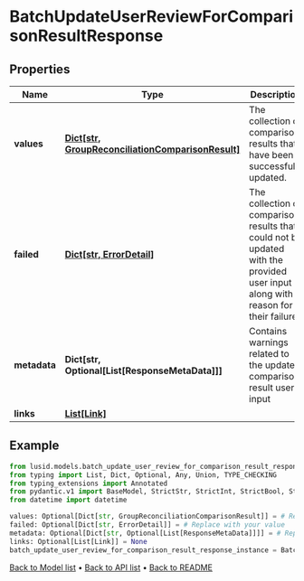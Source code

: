 # BatchUpdateUserReviewForComparisonResultResponse

## Properties
Name | Type | Description | Notes
------------ | ------------- | ------------- | -------------
**values** | [**Dict[str, GroupReconciliationComparisonResult]**](GroupReconciliationComparisonResult.md) | The collection of comparison results that have been successfully updated. | [optional] 
**failed** | [**Dict[str, ErrorDetail]**](ErrorDetail.md) | The collection of comparison results that could not be updated with the provided user input along with a reason for their failure. | [optional] 
**metadata** | **Dict[str, Optional[List[ResponseMetaData]]]** | Contains warnings related to the updated comparison result user input | [optional] 
**links** | [**List[Link]**](Link.md) |  | [optional] 
## Example

```python
from lusid.models.batch_update_user_review_for_comparison_result_response import BatchUpdateUserReviewForComparisonResultResponse
from typing import List, Dict, Optional, Any, Union, TYPE_CHECKING
from typing_extensions import Annotated
from pydantic.v1 import BaseModel, StrictStr, StrictInt, StrictBool, StrictFloat, StrictBytes, Field, validator, ValidationError, conlist, constr
from datetime import datetime

values: Optional[Dict[str, GroupReconciliationComparisonResult]] = # Replace with your value
failed: Optional[Dict[str, ErrorDetail]] = # Replace with your value
metadata: Optional[Dict[str, Optional[List[ResponseMetaData]]]] = # Replace with your value
links: Optional[List[Link]] = None
batch_update_user_review_for_comparison_result_response_instance = BatchUpdateUserReviewForComparisonResultResponse(values=values, failed=failed, metadata=metadata, links=links)

```

[Back to Model list](../README.md#documentation-for-models) &#8226; [Back to API list](../README.md#documentation-for-api-endpoints) &#8226; [Back to README](../README.md)


